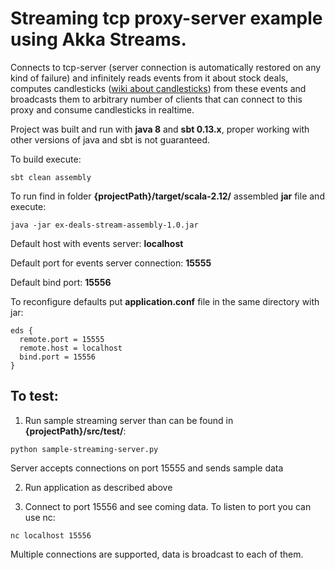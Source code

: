 # Streaming tcp proxy-server example using Akka Streams.

Connects to tcp-server (server connection is automatically restored on any kind of failure) and infinitely reads events from it about stock deals, computes candlesticks ([wiki about candlesticks](https://en.wikipedia.org/wiki/Candlestick_chart)) from these events and broadcasts them to arbitrary number of clients that can connect to this proxy and consume candlesticks in realtime.

Project was built and run with **java 8** and **sbt 0.13.x**, proper working with other versions of java and sbt is not guaranteed.

To build execute:
```
sbt clean assembly
```

To run find in folder **{projectPath}/target/scala-2.12/** assembled **jar** file
and execute:
```
java -jar ex-deals-stream-assembly-1.0.jar
```

Default host with events server: **localhost**

Default port for events server connection: **15555**

Default bind port: **15556**

To reconfigure defaults put **application.conf** file in the same directory with jar: 
```
eds {
  remote.port = 15555
  remote.host = localhost
  bind.port = 15556
}
```

## To test:

1. Run sample streaming server than can be found in **{projectPath}/src/test/**:
  ```
  python sample-streaming-server.py
  ```
  Server accepts connections on port 15555 and sends sample data
  
2. Run application as described above

3. Connect to port 15556 and see coming data. To listen to port you can use nc:
  ```
  nc localhost 15556
  ```
  Multiple connections are supported, data is broadcast to each of them.

